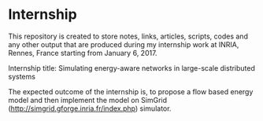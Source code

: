 # Internship
This repository is created to store notes, links, articles, scripts, codes and any other output that are produced during my internship work at INRIA, Rennes, France starting from January 6, 2017.

Internship title: Simulating energy-aware networks in large-scale distributed systems

The expected outcome of the internship is, to propose a flow based energy model and then implement the model on SimGrid (http://simgrid.gforge.inria.fr/index.php) simulator.

 
